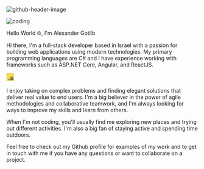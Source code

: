 ![github-header-image](https://user-images.githubusercontent.com/33599251/220019815-8ac10f98-6d7e-4705-8f67-6ced224729bd.png)


![coding](https://user-images.githubusercontent.com/33599251/220018136-4a31af75-9b12-4794-a1ad-3363ccf92a46.gif)

 Hello World 🌐, I'm Alexander Gotlib

Hi there, I'm a full-stack developer based in Israel with a passion for building web applications using modern technologies. My primary programming languages are C# and I have experience working with frameworks such as ASP.NET Core, Angular, and ReactJS.

<code><img height="20" src="https://raw.githubusercontent.com/github/explore/80688e429a7d4ef2fca1e82350fe8e3517d3494d/topics/javascript/javascript.png"></code>


I enjoy taking on complex problems and finding elegant solutions that deliver real value to end users. I'm a big believer in the power of agile methodologies and collaborative teamwork, and I'm always looking for ways to improve my skills and learn from others.

When I'm not coding, you'll usually find me exploring new places and trying out different activities. I'm also a big fan of staying active and spending time outdoors.

Feel free to check out my Github profile for examples of my work and to get in touch with me if you have any questions or want to collaborate on a project.
